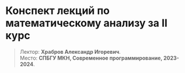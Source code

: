 # Конспект лекций по математическому анализу за II курс

> Лектор: **Храбров Александр Игоревич**.\
> Место: **СПБГУ МКН, Современное программирование, 2023-2024**.